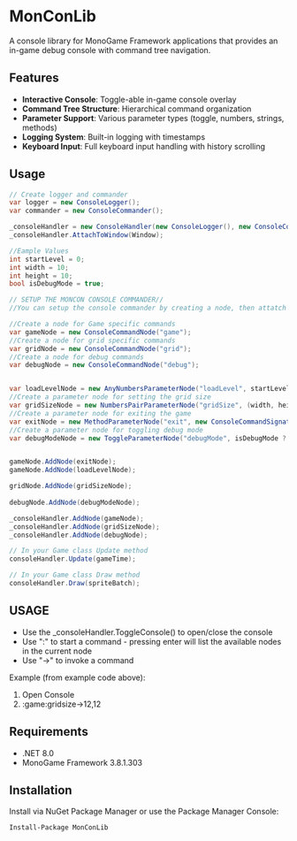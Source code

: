 # MonConLib

A console library for MonoGame Framework applications that provides an in-game debug console with command tree navigation.

## Features

- **Interactive Console**: Toggle-able in-game console overlay
- **Command Tree Structure**: Hierarchical command organization
- **Parameter Support**: Various parameter types (toggle, numbers, strings, methods)
- **Logging System**: Built-in logging with timestamps
- **Keyboard Input**: Full keyboard input handling with history scrolling

## Usage

```csharp
// Create logger and commander
var logger = new ConsoleLogger();
var commander = new ConsoleCommander();

_consoleHandler = new ConsoleHandler(new ConsoleLogger(), new ConsoleCommander());
_consoleHandler.AttachToWindow(Window);

//Eample Values
int startLevel = 0;
int width = 10;
int height = 10;
bool isDebugMode = true;

// SETUP THE MONCON CONSOLE COMMANDER//
//You can setup the console commander by creating a node, then attatch new nodes to it.

//Create a node for Game specific commands
var gameNode = new ConsoleCommandNode("game");
//Create a node for grid specific commands
var gridNode = new ConsoleCommandNode("grid");
//Create a node for debug commands
var debugNode = new ConsoleCommandNode("debug");


var loadLevelNode = new AnyNumbersParameterNode("loadLevel", startLevel.ToString(), LoadLevel);
//Create a parameter node for setting the grid size
var gridSizeNode = new NumbersPairParameterNode("gridSize", (width, height), (x, y) => { SetGridSize(x, y); });
//Create a parameter node for exiting the game
var exitNode = new MethodParameterNode("exit", new ConsoleCommandSignature("now", () => { System.Environment.Exit(0); }));
//Create a parameter node for toggling debug mode
var debugModeNode = new ToggleParameterNode("debugMode", isDebugMode ? "on" : "off", SetDebugModeOn, SetDebugModeOff);


gameNode.AddNode(exitNode);
gameNode.AddNode(loadLevelNode);

gridNode.AddNode(gridSizeNode);
            
debugNode.AddNode(debugModeNode);

_consoleHandler.AddNode(gameNode);
_consoleHandler.AddNode(gridSizeNode);
_consoleHandler.AddNode(debugNode);

// In your Game class Update method
consoleHandler.Update(gameTime);

// In your Game class Draw method
consoleHandler.Draw(spriteBatch);
```


## USAGE
- Use the _consoleHandler.ToggleConsole() to open/close the console
- Use ":" to start a command - pressing enter will list the available nodes in the current node
- Use "->" to invoke a command 

Example (from example code above):
1. Open Console
2. :game:gridsize->12,12 

## Requirements

- .NET 8.0
- MonoGame Framework 3.8.1.303

## Installation

Install via NuGet Package Manager or use the Package Manager Console:

```
Install-Package MonConLib
```
